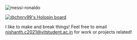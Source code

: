 ![messi-ronaldo](https://user-images.githubusercontent.com/95633551/177534931-0c36d9ea-ebe2-4838-b581-96c03ae1330e.gif)

[![@chnrv99's Holopin board](https://holopin.me/chnrv99)](https://holopin.io/@chnrv99)

I like to make and break things!
Feel free to email nishanth.c2021@vitstudent.ac.in for work or projects related! 


<!---
chnrv99/chnrv99 is a ✨ special ✨ repository because its `README.md` (this file) appears on your GitHub profile.
You can click the Preview link to take a look at your changes.
--->



